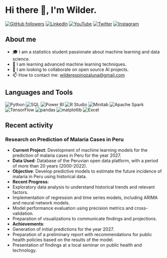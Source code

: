 # Hi there 👋, I'm Wilder.

[![GitHub followers](https://img.shields.io/github/followers/wilder14-eslu?label=Follow&style=social)](https://github.com/wilder14-eslu?tab=followers)
[![LinkedIn](https://img.shields.io/badge/LinkedIn-Connect-blue)](https://www.linkedin.com/in/wilder-espinoza-luna-53b1b11b6/?original_referer=https%3A%2F%2Fpe%2Elinkedin%2Ecom%2F&originalSubdomain=pe)
[![YouTube](https://img.shields.io/badge/YouTube-Subscribe-red?style=social&logo=youtube)](https://www.youtube.com/@user-ni5mv3sq2e)
[![Twitter](https://img.shields.io/twitter/follow/wildere28034755?style=social)](https://x.com/wildere28034755)
[![Instagram](https://img.shields.io/badge/Instagram-Follow-E4405F?style=social&logo=instagram)](https://www.instagram.com/tu_usuario_instagram)



## About me

- 🎓 I am a statistics student passionate about machine learning and data science.
- 🌱 I am learning advanced machine learning techniques.
- 👯 I am looking to collaborate on open source AI projects.
- 📫 How to contact me: wilderespinozaluna@gmail.com

## Languages ​​and Tools

![Python](https://img.shields.io/badge/Python-3776AB?style=flat&logo=python&logoColor=white)
![SQL](https://img.shields.io/badge/SQL-4479A1?style=flat&logo=postgresql&logoColor=white)
![Power BI](https://img.shields.io/badge/Power%20BI-F2C811?style=flat&logo=power-bi&logoColor=black)
![R Studio](https://img.shields.io/badge/R%20Studio-75AADB?style=flat&logo=rstudio&logoColor=white)
![Minitab](https://img.shields.io/badge/Minitab-1C97E3?style=flat&logoColor=white)
![Apache Spark](https://img.shields.io/badge/Apache%20Spark-E25A1C?style=flat&logo=apachespark&logoColor=white)
![TensorFlow](https://img.shields.io/badge/TensorFlow-FF6F00?style=flat&logo=tensorflow&logoColor=white)
![pandas](https://img.shields.io/badge/pandas-150458?style=flat&logo=pandas&logoColor=white)
![matplotlib](https://img.shields.io/badge/matplotlib-3776AB?style=flat&logo=python&logoColor=white)
![Excel](https://img.shields.io/badge/Excel-217346?style=flat&logo=microsoftexcel&logoColor=white)

## Recent activity

### Research on Prediction of Malaria Cases in Peru

- **Current Project**: Development of machine learning models for the prediction of malaria cases in Peru for the year 2027.
- **Data Used**: Database of the Peruvian open data platform, with a period of more than 20 years (2000-2022).
- **Objective**: Develop predictive models to estimate the future incidence of malaria in Peru using historical data.
- **Recent Progress**:
 - Exploratory data analysis to understand historical trends and relevant factors.
 - Implementation of regression and time series models, including ARIMA and neural network models.
 - Model performance evaluation using precision metrics and cross-validation.
 - Preparation of visualizations to communicate findings and projections.
- **Achievements**:
 - Generation of initial predictions for the year 2027.
 - Preparation of a preliminary report with recommendations for public health policies based on the results of the model.
 - Presentation of findings at a local seminar on public health and technology.
